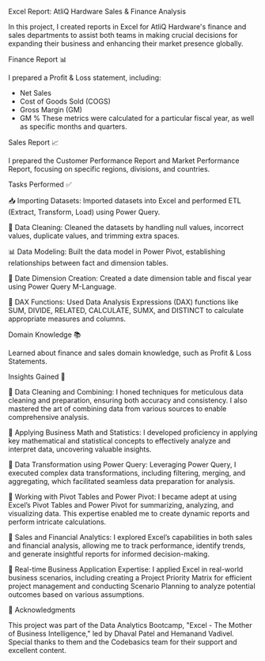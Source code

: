 Excel Report: AtliQ Hardware Sales & Finance Analysis

In this project, I created reports in Excel for AtliQ Hardware's finance and sales departments to assist both teams in making crucial decisions for expanding their business and enhancing their market presence globally.

Finance Report 📊

I prepared a Profit & Loss statement, including:
- Net Sales
- Cost of Goods Sold (COGS)
- Gross Margin (GM)
- GM %
These metrics were calculated for a particular fiscal year, as well as specific months and quarters.

Sales Report 📈

I prepared the Customer Performance Report and Market Performance Report, focusing on specific regions, divisions, and countries.

Tasks Performed ✅

📥 Importing Datasets: Imported datasets into Excel and performed ETL (Extract, Transform, Load) using Power Query.

🧹 Data Cleaning: Cleaned the datasets by handling null values, incorrect values, duplicate values, and trimming extra spaces.

📊 Data Modeling: Built the data model in Power Pivot, establishing relationships between fact and dimension tables.

📅 Date Dimension Creation: Created a date dimension table and fiscal year using Power Query M-Language.

🧮 DAX Functions: Used Data Analysis Expressions (DAX) functions like SUM, DIVIDE, RELATED, CALCULATE, SUMX, and DISTINCT to calculate appropriate measures and columns.

Domain Knowledge 📚

Learned about finance and sales domain knowledge, such as Profit & Loss Statements.

Insights Gained 📘 

🌟 Data Cleaning and Combining: I honed techniques for meticulous data cleaning and preparation, ensuring both accuracy and consistency. I also mastered the art of combining data from various sources to enable comprehensive analysis.

🌟 Applying Business Math and Statistics: I developed proficiency in applying key mathematical and statistical concepts to effectively analyze and interpret data, uncovering valuable insights.

🌟 Data Transformation using Power Query: Leveraging Power Query, I executed complex data transformations, including filtering, merging, and aggregating, which facilitated seamless data preparation for analysis.

🌟 Working with Pivot Tables and Power Pivot: I became adept at using Excel’s Pivot Tables and Power Pivot for summarizing, analyzing, and visualizing data. This expertise enabled me to create dynamic reports and perform intricate calculations.

🌟 Sales and Financial Analytics: I explored Excel’s capabilities in both sales and financial analysis, allowing me to track performance, identify trends, and generate insightful reports for informed decision-making.

🌟 Real-time Business Application Expertise: I applied Excel in real-world business scenarios, including creating a Project Priority Matrix for efficient project management and conducting Scenario Planning to analyze potential outcomes based on various assumptions.

📣 Acknowledgments

This project was part of the Data Analytics Bootcamp, "Excel - The Mother of Business Intelligence," led by Dhaval Patel and Hemanand Vadivel. Special thanks to them and the Codebasics team for their support and excellent content.
